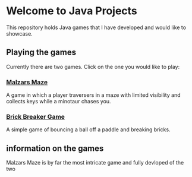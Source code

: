 # Welcome to Java Projects

This repository holds Java games that I have developed and would like to showcase.

## Playing the games

Currently there are two games. Click on the one you would like to play:

### <a href="https://github.com/rogov-dvp/Java-Projects/tree/master/PLAYME">Malzars Maze</a> 

A game in which a player traversers in a maze with limited visibility and collects keys while a minotaur chases you. 

### <a href="https://github.com/rogov-dvp/Java-Projects/tree/master/PLAYME">Brick Breaker Game</a>

A simple game of bouncing a ball off a paddle and breaking bricks.


## information on the games

Malzars Maze is by far the most intricate game and fully devloped of the two

